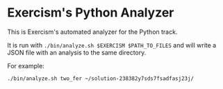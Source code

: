 # Exercism's Python Analyzer

This is Exercism's automated analyzer for the Python track.

It is run with `./bin/analyze.sh $EXERCISM $PATH_TO_FILES` and will write a JSON file with an analysis to the same directory.

For example:

```bash
./bin/analyze.sh two_fer ~/solution-238382y7sds7fsadfasj23j/
```

